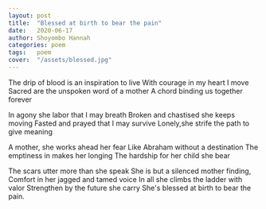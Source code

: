```yaml
---
layout: post
title:  "Blessed at birth to bear the pain"
date:   2020-06-17
author: Shoyombo Hannah
categories: poem
tags:	poem
cover:  "/assets/blessed.jpg"
---
```




The drip of blood is an inspiration to live
With courage in my heart I  move
 Sacred are the unspoken word of a mother 
A chord  binding  us together forever

In agony she labor that I may breath
Broken and chastised she keeps moving
Fasted and prayed that I may survive
Lonely,she strife the path to give meaning

A mother, she works ahead her fear
Like Abraham without a destination
The emptiness in makes her longing
The hardship for her child she bear

The scars utter more than she speak
She is but a silenced mother finding,
Comfort in her jagged and tamed voice
In all she climbs the ladder with valor
Strengthen by the future she carry
She's blessed at birth to bear the pain.
